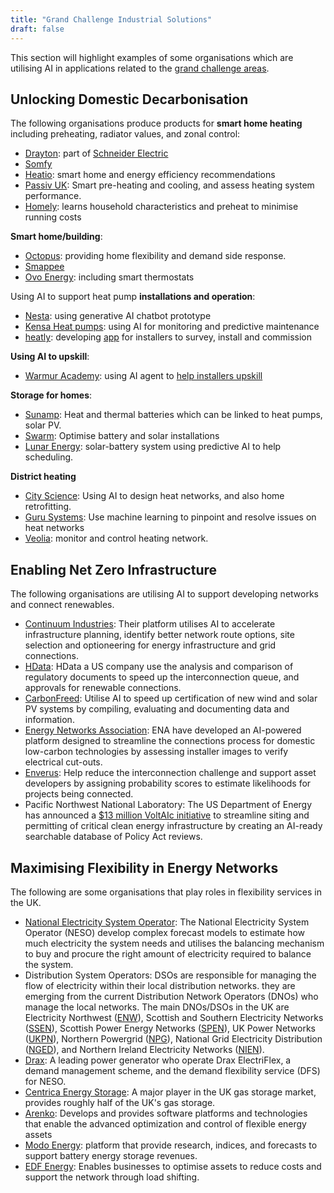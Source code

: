 ```yaml
---
title: "Grand Challenge Industrial Solutions"
draft: false
---
```


This section will highlight examples of some organisations which are utilising AI in applications related to the [grand challenge areas](https://www.turing.ac.uk/sites/default/files/2023-12/advice-_ai_for_decarbonisation_challenges.pdf).
## Unlocking Domestic Decarbonisation
The following organisations produce products for **smart home heating** including preheating, radiator values, and zonal control:
* [Drayton](https://www.draytoncontrols.co.uk/about): part of [Schneider Electric](https://www.se.com/uk/en/home/smart-home/wiser/heating-control/)
* [Somfy](https://www.somfy.co.uk/help-me-choose/smart-heating)
* [Heatio](https://www.heatio.com/): smart home and energy efficiency recommendations
* [Passiv UK](https://www.passivuk.com/): Smart pre-heating and cooling, and assess heating system performance.
* [Homely](https://www.homelyenergy.com/): learns household characteristics and preheat to minimise running costs

**Smart home/building**:
* [Octopus](https://octopusenergy.com/blog/whole-home-flexibility): providing home flexibility and demand side response.
* [Smappee](https://www.smappee.com/infinity/)
* [Ovo Energy](https://www.ovoenergy.com/smart-home): including smart thermostats
  
Using AI to support heat pump **installations and operation**:
* [Nesta]( https://www.nesta.org.uk/project/boosting-heat-pump-installation-through-generative-ai/): using generative AI chatbot prototype
* [Kensa Heat pumps](https://www.kensaheatpumps.com/news-blog/kensa-predict-lower-maintenance-costs-and-longer-heat-pump-lifespans/): using AI for monitoring and predictive maintenance
* [heatly](https://www.heatly.com/): developing [app](https://www.gov.uk/government/publications/heat-pump-ready-programme-successful-projects/heat-pump-ready-programme-stream-2-projects#heatly) for installers to survey, install and commission
  
**Using AI to upskill**:
* [Warmur Academy](https://www.warmuracademy.co.uk/): using AI agent to [help installers upskill](https://ufi.co.uk/voctech-directory/warmur-academy-ai-agent-for-upskilling-heat-pump-installers/)

**Storage for homes**:
* [Sunamp](https://sunamp.com/): Heat and thermal batteries which can be linked to heat pumps, solar PV.
* [Swarm](https://swarm.eco/): Optimise battery and solar installations
* [Lunar Energy](https://www.lunarenergy.com/lunar-system): solar-battery system using predictive AI to help scheduling.

**District heating**
* [City Science](https://cityscience.com/): Using AI to design heat networks, and also home retrofitting.
* [Guru Systems](https://gurusystems.com/technology/guru-hub-ii/): Use machine learning to pinpoint and resolve issues on heat networks
* [Veolia]( https://www.veolia.co.uk/press-releases/veolia-pioneer-ai-technology-within-district-heating-networks): monitor and control heating network.

## Enabling Net Zero Infrastructure 
The following organisations are utilising AI to support developing networks and connect renewables. 
* [Continuum Industries]( https://www.continuum.industries/): Their platform utilises AI to accelerate infrastructure planning, identify better network route options, site selection and optioneering for energy infrastructure and grid connections.
* [HData](https://www.hdata.com/): HData a US company use the analysis and comparison of regulatory documents to speed up the interconnection queue, and approvals for renewable connections.
* [CarbonFreed](https://www.carbonfreed.com/): Utilise AI to speed up certification of new wind and solar PV systems by compiling, evaluating and documenting data and information.
* [Energy Networks Association](https://utilityweek.co.uk/ai-platform-to-provide-instant-grid-connection-approvals/): ENA have developed an AI-powered platform designed to streamline the connections process for domestic low-carbon technologies by assessing installer images to verify electrical cut-outs.
* [Enverus]( https://www.enverus.com/blog/successfully-navigating-the-interconnection-queue-with-project-probability/): Help reduce the interconnection challenge and support asset developers by assigning probability scores to estimate likelihoods for projects being connected.
* Pacific Northwest National Laboratory: The US Department of Energy has announced a [$13 million VoltAIc initiative](https://www.pnnl.gov/news-media/faster-more-informed-environmental-permitting-ai-guided-support) to streamline siting and permitting of critical clean energy infrastructure  by creating an AI-ready searchable database of Policy Act reviews.
  
## Maximising Flexibility in Energy Networks
The following are some organisations that play roles in flexibility services in the UK. 
* [National Electricity System Operator](https://www.neso.energy/what-we-do/systems-operations/what-does-electricity-national-control-centre-do): The National Electricity System Operator (NESO) develop complex forecast models to estimate how much electricity the system needs and utilises the balancing mechanism to buy and procure the right amount of electricity required to balance the system.
* Distribution System Operators: DSOs are responsible for managing the flow of electricity within their local distribution networks. they are emerging from the current Distribution Network Operators (DNOs) who manage the local networks. The main DNOs/DSOs in the UK are Electricity Northwest ([ENW](https://www.enwl.co.uk/future-energy/distribution-system-operation/)), Scottish and Southern Electricity Networks ([SSEN](https://www.ssen.co.uk/about-ssen/dso/)), Scottish Power Energy Networks ([SPEN](https://www.spenergynetworks.co.uk/pages/distribution_system_operator.aspx)), UK Power Networks ([UKPN](https://dso.ukpowernetworks.co.uk/)), Northern Powergrid ([NPG](https://www.northernpowergrid.com/DSO)),  National Grid Electricity Distribution ([NGED](https://www.nationalgrid.co.uk/smarter-networks/flexibility-and-flexible-power)), and Northern Ireland Electricity Networks ([NIEN](https://www.nienetworks.co.uk/home)).
* [Drax](https://energy.drax.com/electric-assets/): A leading power generator who operate Drax ElectriFlex, a demand management scheme, and the demand flexibility service (DFS) for NESO.
* [Centrica Energy Storage](https://www.centrica.com/our-businesses/upstream/centrica-energy-storage-limited-cesplus/): A major player in the UK gas storage market, provides roughly half of the UK's gas storage.
* [Arenko]( https://arenko.group/): Develops and provides software platforms and technologies that enable the advanced optimization and control of flexible energy assets
* [Modo Energy](https://modoenergy.com/): platform that provide research, indices, and forecasts to support battery energy storage revenues.
* [EDF Energy](https://www.edfenergy.com/large-business/net-zero/flexibility): Enables businesses to optimise assets to reduce costs and support the network through load shifting. 

